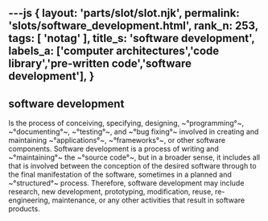 ---js
{
  layout: 'parts/slot/slot.njk',
  permalink: 'slots/software_development.html',
  rank_n: 253,
  tags: [ 'notag' ],
  title_s: 'software development',
  labels_a: ['computer architectures','code library','pre-written code','software development'],
}
---
## software development

Is the process of conceiving, specifying, designing, ~°programming°~, ~°documenting°~, ~°testing°~, and ~°bug fixing°~ involved in creating and maintaining ~°applications°~, ~°frameworks°~, or other software components. Software development is a process of writing and ~°maintaining°~ the ~°source code°~, but in a broader sense, it includes all that is involved between the conception of the desired software through to the final manifestation of the software, sometimes in a planned and ~°structured°~ process. Therefore, software development may include research, new development, prototyping, modification, reuse, re-engineering, maintenance, or any other activities that result in software products.
